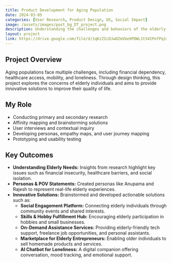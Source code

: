 ```yaml
---
title: Product Development for Aging Population 
date: 2024-03-05
categories: [User Research, Product Design, UX, Social Impact]
image: /assets/images/post_bg_DT_project.png
description: Understanding the challenges and behaviors of the elderly population through design thinking.
layout: project
link: https://drive.google.com/file/d/1qKzZIcDJwDZmVbe9PDWL1t54IPefPq1x/view?usp=sharing
---
```


## Project Overview

Aging populations face multiple challenges, including financial dependency, healthcare access, mobility, and loneliness. Through design thinking, this project explores the concerns of elderly individuals and aims to provide innovative solutions to improve their quality of life.

## My Role

- Conducting primary and secondary research
- Affinity mapping and brainstorming solutions
- User interviews and contextual inquiry
- Developing personas, empathy maps, and user journey mapping
- Prototyping and usability testing

## Key Outcomes

- **Understanding Elderly Needs:** Insights from research highlight key issues such as financial insecurity, healthcare barriers, and social isolation.
- **Personas & POV Statements:** Created personas like Anupama and Rajesh to represent real-life elderly experiences.
- **Innovative Solutions:** Brainstormed and developed actionable solutions such as:
  - **Social Engagement Platform:** Connecting elderly individuals through community events and shared interests.
  - **Skills & Hobby Fulfillment Hub:** Encouraging elderly participation in hobbies and small businesses.
  - **On-Demand Assistance Services:** Providing elderly-friendly tech support, freelance job opportunities, and personal assistants.
  - **Marketplace for Elderly Entrepreneurs:** Enabling older individuals to sell homemade products and services.
  - **AI Chatbot for Loneliness:** A digital companion offering conversation, mood tracking, and emotional support.
